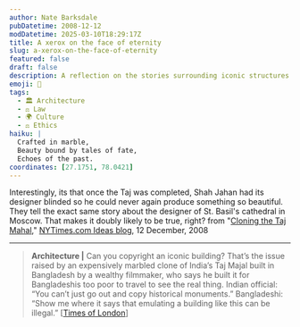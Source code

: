 ```yaml
---
author: Nate Barksdale
pubDatetime: 2008-12-12
modDatetime: 2025-03-10T18:29:17Z
title: A xerox on the face of eternity
slug: a-xerox-on-the-face-of-eternity
featured: false
draft: false
description: A reflection on the stories surrounding iconic structures like the Taj Mahal and their designers, alongside a contemporary debate about architectural copyright.
emoji: 🕌
tags:
  - 🏛️ Architecture
  - ⚖️ Law
  - 🌍 Culture
  - ⚖️ Ethics
haiku: |
  Crafted in marble,  
  Beauty bound by tales of fate,  
  Echoes of the past.
coordinates: [27.1751, 78.0421]
---
```


Interestingly, its that once the Taj was completed, Shah Jahan had its designer blinded so he could never again produce something so beautiful. They tell the exact same story about the designer of St. Basil's cathedral in Moscow. That makes it doubly likely to be true, right? from "[Cloning the Taj Mahal](http://ideas.blogs.nytimes.com/2008/12/12/cloning-the-taj-mahal/)," [NYTimes.com Ideas blog](http://ideas.blogs.nytimes.com/2008/12/12/cloning-the-taj-mahal/), 12 December, 2008

---

> **Architecture |** Can you copyright an iconic building? That’s the issue raised by an expensively marbled clone of India’s Taj Majal built in Bangladesh by a wealthy filmmaker, who says he built it for Bangladeshis too poor to travel to see the real thing. Indian official: “You can’t just go out and copy historical monuments.” Bangladeshi: “Show me where it says that emulating a building like this can be illegal.” [[Times of London](http://entertainment.timesonline.co.uk/tol/arts_and_entertainment/visual_arts/architecture_and_design/article5327562.ece#cid=OTC-RSS&attr=797093)]
